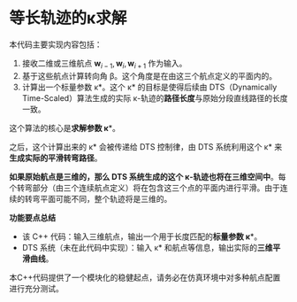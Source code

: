 # 等长轨迹的κ求解

本代码主要实现内容包括：

1.  接收二维或三维航点 $\mathbf{w}_{i-1}, \mathbf{w}_i, \mathbf{w}_{i+1}$ 作为输入。
2.  基于这些航点计算转向角 β。这个角度是在由这三个航点定义的平面内的。
3.  计算出一个标量参数 κ*。这个 κ* 的目标是使得后续由 DTS（Dynamically Time-Scaled）算法生成的实际 κ-轨迹的**路径长度**与原始分段直线路径的长度一致。

这个算法的核心是**求解参数 κ***。

之后，这个计算出来的 κ* 会被传递给 DTS 控制律，由 DTS 系统利用这个 κ* 来**生成实际的平滑转弯路径**。

**如果原始航点是三维的，那么 DTS 系统生成的这个 κ-轨迹也将在三维空间中**。每个转弯部分（由三个连续航点定义）将在包含这三个点的平面内进行平滑。由于连续的转弯平面可能不同，整个轨迹将是三维的。

**功能要点总结**

* 该 C++ 代码：输入三维航点，输出一个用于长度匹配的**标量参数 κ***。
* DTS 系统（未在此代码中实现）：输入 κ* 和航点等信息，输出实际的**三维平滑曲线**。


本C++代码提供了一个模块化的稳健起点，请务必在仿真环境中对多种航点配置进行充分测试。
